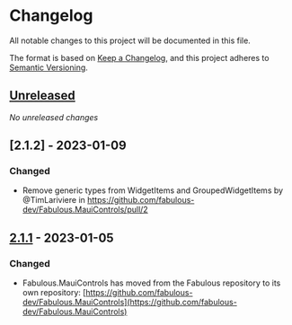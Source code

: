 # Changelog

All notable changes to this project will be documented in this file.

The format is based on [Keep a Changelog](https://keepachangelog.com/en/1.0.0/),
and this project adheres to [Semantic Versioning](https://semver.org/spec/v2.0.0.html).

## [Unreleased]

_No unreleased changes_

## [2.1.2] - 2023-01-09

### Changed
* Remove generic types from WidgetItems and GroupedWidgetItems by @TimLariviere in https://github.com/fabulous-dev/Fabulous.MauiControls/pull/2

## [2.1.1] - 2023-01-05

### Changed
- Fabulous.MauiControls has moved from the Fabulous repository to its own repository: [https://github.com/fabulous-dev/Fabulous.MauiControls](https://github.com/fabulous-dev/Fabulous.MauiControls)

[unreleased]: https://github.com/fabulous-dev/Fabulous.MauiControls/compare/2.1.1...HEAD
[2.1.1]: https://github.com/fabulous-dev/Fabulous.MauiControls/releases/tag/v2.1.1
